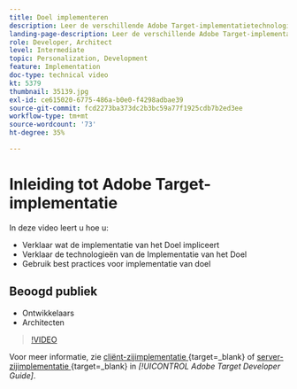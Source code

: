```yaml
---
title: Doel implementeren
description: Leer de verschillende Adobe Target-implementatietechnologieën en gebruik de best practices voor Target-implementatie.
landing-page-description: Leer de verschillende Adobe Target-implementatietechnologieën en gebruik de best practices voor Target-implementatie.
role: Developer, Architect
level: Intermediate
topic: Personalization, Development
feature: Implementation
doc-type: technical video
kt: 5379
thumbnail: 35139.jpg
exl-id: ce615020-6775-486a-b0e0-f4298adbae39
source-git-commit: fcd2273ba373dc2b3bc59a77f1925cdb7b2ed3ee
workflow-type: tm+mt
source-wordcount: '73'
ht-degree: 35%

---
```


# Inleiding tot Adobe Target-implementatie

In deze video leert u hoe u:

* Verklaar wat de implementatie van het Doel impliceert
* Verklaar de technologieën van de Implementatie van het Doel
* Gebruik best practices voor implementatie van doel

## Beoogd publiek

* Ontwikkelaars
* Architecten

>[!VIDEO](https://video.tv.adobe.com/v/35139/?quality=12)

Voor meer informatie, zie [ cliënt-zijimplementatie ](https://experienceleague.adobe.com/docs/target-dev/developer/client-side/overview.html?lang=nl-NL){target=_blank} of [ server-zijimplementatie ](https://experienceleague.adobe.com/docs/target-dev/developer/server-side/server-side-overview.html?lang=nl-NL){target=_blank} in *[!UICONTROL Adobe Target Developer Guide]*.

